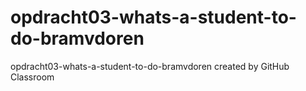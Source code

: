 # opdracht03-whats-a-student-to-do-bramvdoren
opdracht03-whats-a-student-to-do-bramvdoren created by GitHub Classroom
